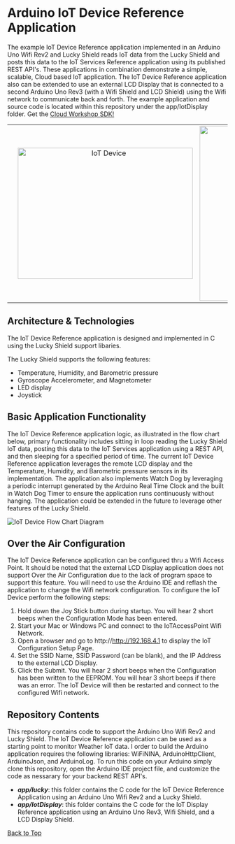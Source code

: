 **Arduino IoT Device Reference Application**
==================
The example IoT Device Reference application implemented in an Arduino Uno Wifi Rev2 and Lucky Shield reads IoT data from the 
Lucky Shield and posts this data to the IoT Services Reference application using its published REST API's. These applications in combination demonstrate a simple, scalable, Cloud based IoT application. The IoT Device Reference application also can be extended to use an external LCD Display that is connected to a second Arduino Uno Rev3 (with a Wifi Shield and LCD Shield) using the Wifi network to communicate back and forth. The example application and source code is located within this repository under the app/IotDisplay folder. Get the [Cloud Workshop SDK!](https://github.com/markreha/cloudworkshop/blob/master/README.md)

<table style="border-collapse: collapse; border: none;">
	<tr>
		<td width="10%"></td>
		<td align="center">
	<img src="https://github.com/markreha/cloudworkshop/blob/master/sdk/docs/architecture/images/iotdevice1.png" alt="IoT Device" width="400" height="300" />
		</td>
		<td align="center">
<img src="https://github.com/markreha/cloudworkshop/blob/master/sdk/docs/architecture/images/iotdevice2.png" alt="IoT Device" width="300" height="400"/>
		</td>
		<td width="10%"></td>
	</tr>
</table>

Architecture & Technologies
--------
 The IoT Device Reference application is designed and implemented in C using the Lucky Shield support libaries. 

The Lucky Shield supports the following features:

 - Temperature, Humidity, and Barometric pressure 
 - Gyroscope Accelerometer, and Magnetometer
 - LED display 
 - Joystick 
 
Basic Application Functionality
--------
The IoT Device Reference application logic, as illustrated in the flow chart below, primary functionality includes sitting in loop reading the Lucky Shield IoT data, posting this data to the IoT Services application using a REST API, and then sleeping for a specified period of time. The current IoT Device Reference application leverages the remote LCD display and the Temperature, Humidity, and Barometric pressure sensors in its implementation. The application also implements Watch Dog by leveraging a periodic interrupt generated by the Arduino Real Time Clock and the built in Watch Dog Timer to ensure the application runs continuously without hanging. The application could be extended in the future to leverage other features of the Lucky Shield.

![IoT Device Flow Chart Diagram](https://github.com/markreha/cloudworkshop/blob/master/sdk/docs/architecture/images/iotflowchart1.png)

Over the Air Configuration
--------
The IoT Device Reference application can be configured thru a Wifi Access Point. It should be noted that the external LCD Display application does not support Over the Air Configuration due to the lack of program space to support this feature. You will need to use the Arduino IDE and reflash the application to change the Wifi network configuration. To configure the IoT Device perform the following steps:
1) Hold down the Joy Stick button during startup. You will hear 2 short beeps when the Configuration Mode has been entered.
2) Start your Mac or Windows PC and connect to the IoTAccessPoint Wifi Network.
3) Open a browser and go to http://http://192.168.4.1 to display the IoT Configuration Setup Page.
4) Set the SSID Name, SSID Password (can be blank), and the IP Address to the external LCD Display.
5) Click the Submit. You will hear 2 short beeps when the Configuration has been written to the EEPROM. You will hear 3 short beeps if there was an error. The IoT Device will then be restarted and connect to the configured Wifi network.
 
Repository Contents
----------
This repository contains code to support the Arduino Uno Wifi Rev2 and Lucky Shield. The IoT Device Reference application can be used as a starting point to monitor Weather IoT data. I order to build the Arduino application requires the following libraries: WiFiNINA, ArduinoHttpClient, ArduinoJson, and ArduinoLog. To run this code on your Arduino simply clone this repository, open the Arduino IDE project file, and customize the code as nessarary for your backend REST API's.

 - ***app/lucky***: this folder contains the C code for the IoT Device Reference Application using an Arduino Uno Wifi Rev2 and a Lucky Shield.
 - ***app/IotDisplay***: this folder contains the C code for the IoT Display Reference application using an Arduino Uno Rev3, Wifi Shield, and a LCD Display Shield.

[Back to Top](#iot-device-reference-application)
